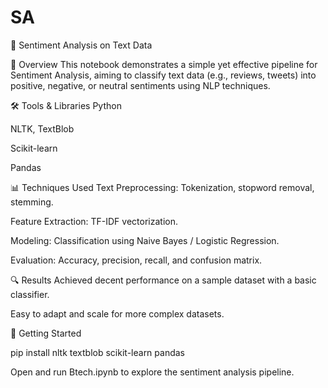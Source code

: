# SA

💬 Sentiment Analysis on Text Data

📌 Overview
This notebook demonstrates a simple yet effective pipeline for Sentiment Analysis, aiming to classify text data (e.g., reviews, tweets) into positive, negative, or neutral sentiments using NLP techniques.

🛠️ Tools & Libraries
Python

NLTK, TextBlob

Scikit-learn

Pandas

📊 Techniques Used
Text Preprocessing: Tokenization, stopword removal, stemming.

Feature Extraction: TF-IDF vectorization.

Modeling: Classification using Naive Bayes / Logistic Regression.

Evaluation: Accuracy, precision, recall, and confusion matrix.

🔍 Results
Achieved decent performance on a sample dataset with a basic classifier.

Easy to adapt and scale for more complex datasets.

🚀 Getting Started

pip install nltk textblob scikit-learn pandas

Open and run Btech.ipynb to explore the sentiment analysis pipeline.
